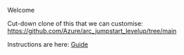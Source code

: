 Welcome

Cut-down clone of this that we can customise:
https://github.com/Azure/arc_jumpstart_levelup/tree/main

Instructions are here:
[Guide](Guide/_index.md)